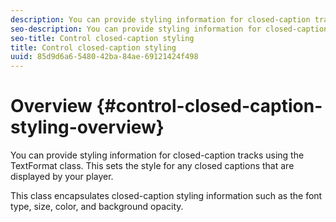 ```yaml
---
description: You can provide styling information for closed-caption tracks using the TextFormat class. This sets the style for any closed captions that are displayed by your player.
seo-description: You can provide styling information for closed-caption tracks using the TextFormat class. This sets the style for any closed captions that are displayed by your player.
seo-title: Control closed-caption styling
title: Control closed-caption styling
uuid: 85d9d6a6-5480-42ba-84ae-69121424f498
---
```


# Overview {#control-closed-caption-styling-overview}

You can provide styling information for closed-caption tracks using the TextFormat class. This sets the style for any closed captions that are displayed by your player.

This class encapsulates closed-caption styling information such as the font type, size, color, and background opacity.